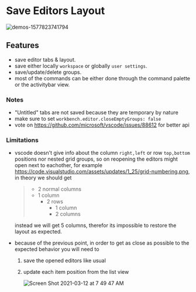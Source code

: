 # Save Editors Layout

![demos-1577823741794](https://user-images.githubusercontent.com/7388088/71633544-65b11800-2c1d-11ea-849d-2007b974fe6b.gif)

## Features

- save editor tabs & layout.
- save either locally `workspace` or globally `user settings`.
- save/update/delete groups.
- most of the commands can be either done through the command palette or the activitybar view.

### Notes

- "Untitled" tabs are not saved because they are temporary by nature
- make sure to set `workbench.editor.closeEmptyGroups: false`
- vote on https://github.com/microsoft/vscode/issues/88612 for better api

### Limitations

- vscode doesn't give info about the column `right,left` or row `top,bottom` positions nor nested grid groups, so on reopening the editors might open next to eachother,
for example https://code.visualstudio.com/assets/updates/1_25/grid-numbering.png, in theory we should get
    >
    >- 2 normal columns
    >- 1 column
    >     - 2 rows
    >         - 1 column
    >         - 2 columns
    >
    instead we will get 5 columns, therefor its impossible to restore the layout as expected.

- because of the previous point, in order to get as close as possible to the expected behavior you will need to
    1. save the opened editors like usual
    2. update each item position from the list view

        ![Screen Shot 2021-03-12 at 7 49 47 AM](https://user-images.githubusercontent.com/7388088/110898275-99023300-8307-11eb-87e9-e48fc0f720a0.png)
